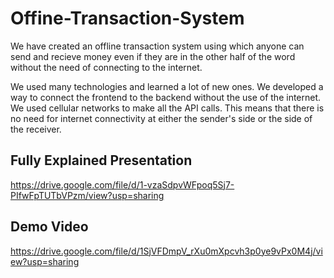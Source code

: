 # Offine-Transaction-System

We have created an offline transaction system using which anyone can send and recieve money even if they are in the other half of the word without the need of connecting to the internet.

We used many technologies and learned a lot of new ones. We developed a way to connect the frontend to the backend without the use of the internet. We used cellular networks to make all the API calls.  This means that there is no need for internet connectivity at either the sender's side or the side of the receiver.

## Fully Explained Presentation
https://drive.google.com/file/d/1-vzaSdpvWFpoq5Sj7-PIfwFpTUTbVPzm/view?usp=sharing

## Demo Video
https://drive.google.com/file/d/1SjVFDmpV_rXu0mXpcvh3p0ye9vPx0M4j/view?usp=sharing
